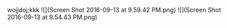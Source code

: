 wojjdoj;kkk
![](Screen Shot 2016-09-13 at 9.59.42 PM.png)
![](Screen Shot 2016-09-13 at 9.54.43 PM.png)
